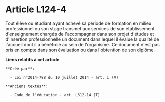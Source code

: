 # Article L124-4

Tout élève ou étudiant ayant achevé sa période de formation en milieu professionnel ou son stage transmet aux services de son
établissement d'enseignement chargés de l'accompagner dans son projet d'études et d'insertion professionnelle un document
dans lequel il évalue la qualité de l'accueil dont il a bénéficié au sein de l'organisme. Ce document n'est pas pris en
compte dans son évaluation ou dans l'obtention de son diplôme.

**Liens relatifs à cet article**

	**Créé par**:

	  - Loi n°2014-788 du 10 juillet 2014 - art. 1 (V)

	**Anciens textes**:

	  - Code de l'éducation - art. L612-14 (T)
